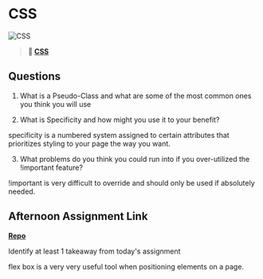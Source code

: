 # CSS

![CSS](https://bcw.blob.core.windows.net/public/cssUnit/1411879719053976)

> **📖 [CSS](https://codeworksacademy.com/fs-student-guide/resources/wk1/03-CSS)**

## Questions

1. What is a Pseudo-Class and what are some of the most common ones you think you will use

2. What is Specificity and how might you use it to your benefit?

specificity is a numbered system assigned to certain attributes that prioritizes styling to your page the way you want.

3. What problems do you think you could run into if you over-utilized the !important feature?

!important is very difficult to override and should only be used if absolutely needed.

## Afternoon Assignment Link

**[Repo](https://github.com/ScottBickish/coolSite.git)**

Identify at least 1 takeaway from today's assignment

flex box is a very very useful tool when positioning elements on a page.
